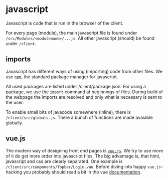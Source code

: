 # javascript

Javascript is code that is run in the browser of the client.

For every page (module), the main javascript file is found under `/src/Modules/<modulename>/...js`.
All other javascript (should) be found under `/client`.

## imports
Javascript has different ways of using (importing) code from other files.
We use [`npm`](https://docs.npmjs.com/), the standard package manager for javascript.

All used packages are listed under /client/package.json.
For using a package, we use the `import` command at beginnings of files.
During build of the webpage the imports are resolved and only what is necessary is sent to the user.

To enable small bits of javacode somewhere (inline), there is `/client/src/globals.js`.
There a bunch of functions are made avaiable globally.

## vue.js

The modern way of designing front end pages is [`vue.js`](https://vuejs.org/v2/guide/).
We try to use more of it do get more order into javascript files.
The big advantage is, that html, javascript and css are clearly separated.
One example is `/client/src/components/Topbar/Login.vue`.
Before diving into happy `vue.js`-hacking you probably should read a bit in the vue [documentation](https://vuejs.org/v2/guide/).



